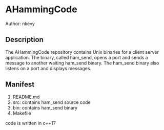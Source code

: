 AHammingCode
============
Author: nkevy

Description 
------------
The AHammingCode repository contains Unix binaries for a client server application. 
The binary, called ham_send, opens a port and sends a message to another waiting ham_send binary. The ham_send binary also listens on a port and displays messages. 

Manifest
--------
1. README.md
2. src: contains ham_send source code
3. bin: contains ham_send binary
4. Makefile 

code is written in c++17
